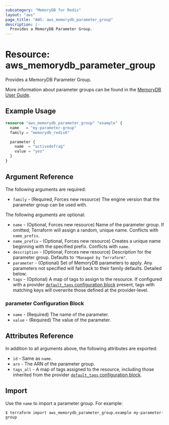 ```yaml
---
subcategory: "MemoryDB for Redis"
layout: "aws"
page_title: "AWS: aws_memorydb_parameter_group"
description: |-
  Provides a MemoryDB Parameter Group.
---
```


# Resource: aws_memorydb_parameter_group

Provides a MemoryDB Parameter Group.

More information about parameter groups can be found in the [MemoryDB User Guide](https://docs.aws.amazon.com/memorydb/latest/devguide/parametergroups.html).

## Example Usage

```terraform
resource "aws_memorydb_parameter_group" "example" {
  name   = "my-parameter-group"
  family = "memorydb_redis6"

  parameter {
    name  = "activedefrag"
    value = "yes"
  }
}
```

## Argument Reference

The following arguments are required:

* `family` - (Required, Forces new resource) The engine version that the parameter group can be used with.

The following arguments are optional:

* `name` - (Optional, Forces new resource) Name of the parameter group. If omitted, Terraform will assign a random, unique name. Conflicts with `name_prefix`.
* `name_prefix` - (Optional, Forces new resource) Creates a unique name beginning with the specified prefix. Conflicts with `name`.
* `description` - (Optional, Forces new resource) Description for the parameter group. Defaults to `"Managed by Terraform"`.
* `parameter` - (Optional) Set of MemoryDB parameters to apply. Any parameters not specified will fall back to their family defaults. Detailed below.
* `tags` - (Optional) A map of tags to assign to the resource. If configured with a provider [`default_tags` configuration block](/docs/providers/aws/index.html#default_tags-configuration-block) present, tags with matching keys will overwrite those defined at the provider-level.

### parameter Configuration Block

* `name` - (Required) The name of the parameter.
* `value` - (Required) The value of the parameter.

## Attributes Reference

In addition to all arguments above, the following attributes are exported:

* `id` - Same as `name`.
* `arn` - The ARN of the parameter group.
* `tags_all` - A map of tags assigned to the resource, including those inherited from the provider [`default_tags` configuration block](/docs/providers/aws/index.html#default_tags-configuration-block).

## Import

Use the `name` to import a parameter group. For example:

```
$ terraform import aws_memorydb_parameter_group.example my-parameter-group
```
